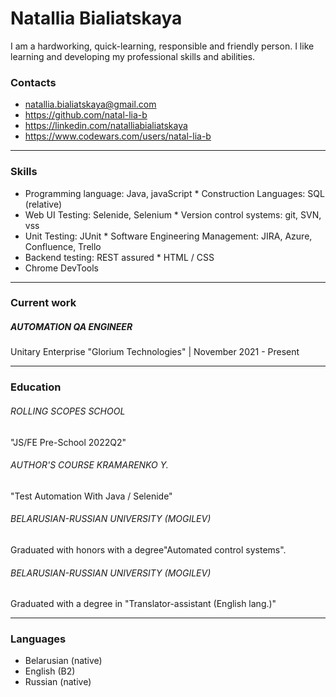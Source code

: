 # Natallia Bialiatskaya
I am a hardworking, quick-learning, responsible and friendly person. I like learning and developing my professional skills and abilities. 

### Contacts
- <natallia.bialiatskaya@gmail.com>
- <https://github.com/natal-lia-b>
- <https://linkedin.com/natalliabialiatskaya>
- <https://www.codewars.com/users/natal-lia-b>

***

### Skills
* Programming language: Java, javaScript    * Construction Languages: SQL (relative)
* Web UI Testing: Selenide, Selenium        * Version control systems: git, SVN, vss
* Unit Testing: JUnit                       * Software Engineering Management: JIRA, Azure, Confluence, Trello
* Backend testing: REST assured             * HTML / CSS
* Chrome DevTools

***

### Current work
##### AUTOMATION QA ENGINEER
Unitary Enterprise "Glorium Technologies" | November 2021 - Present

***

### Education
###### ROLLING SCOPES SCHOOL
"JS/FE Pre-School 2022Q2"
###### AUTHOR'S COURSE KRAMARENKO Y.
"Test Automation With Java / Selenide"
###### BELARUSIAN-RUSSIAN UNIVERSITY (MOGILEV)
Graduated with honors with a degree"Automated control systems".
###### BELARUSIAN-RUSSIAN UNIVERSITY (MOGILEV)
Graduated with a degree in "Translator-assistant (English lang.)"

***

### Languages
* Belarusian (native)
* English (B2)
* Russian (native)


